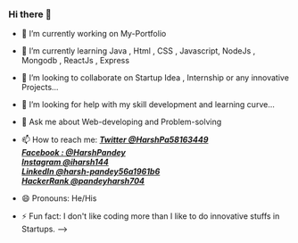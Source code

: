 ### Hi there 👋

- 🔭 I’m currently working on My-Portfolio
- 🌱 I’m currently learning Java , Html , CSS , Javascript, NodeJs , Mongodb , ReactJs , Express
- 👯 I’m looking to collaborate on Startup Idea , Internship or any innovative Projects...
- 🤔 I’m looking for help with my skill development and learning curve...
- 💬 Ask me about Web-developing and Problem-solving
- 📫 How to reach me: 
***[Twitter @HarshPa58163449](https://twitter.com/HarshPa58163449)   
[Facebook : @HarshPandey](https://www.facebook.com/profile.php?id=100023977083779)   
[Instagram @iharsh144](https://www.instagram.com/iharsh144/)   
[LinkedIn @harsh-pandey56a1961b6](https://www.linkedin.com/in/harsh-pandey-56a1961b6/)    
[HackerRank @pandeyharsh704](https://www.hackerrank.com/pandeyharsh704)***

- 😄 Pronouns: He/His
- ⚡ Fun fact: I don't like coding more than I like to do innovative stuffs in Startups.
-->
